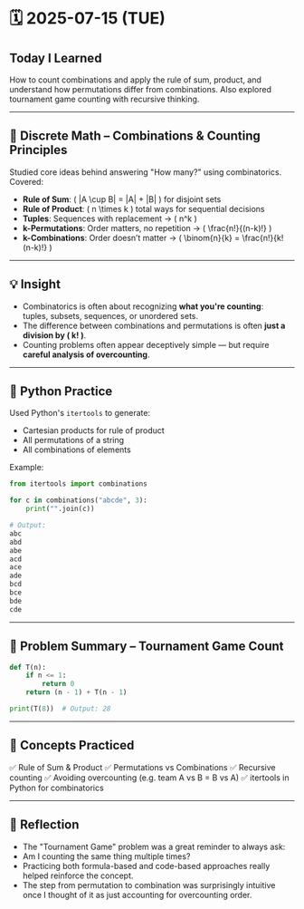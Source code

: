 # 🗓️ 2025-07-15 (TUE)

## Today I Learned  
How to count combinations and apply the rule of sum, product, and understand how permutations differ from combinations. Also explored tournament game counting with recursive thinking.

---

## 📘 Discrete Math – Combinations & Counting Principles

Studied core ideas behind answering "How many?" using combinatorics.  
Covered:

- **Rule of Sum**: \( |A \cup B| = |A| + |B| \) for disjoint sets  
- **Rule of Product**: \( n \times k \) total ways for sequential decisions  
- **Tuples**: Sequences with replacement → \( n^k \)  
- **k-Permutations**: Order matters, no repetition → \( \frac{n!}{(n-k)!} \)  
- **k-Combinations**: Order doesn’t matter → \( \binom{n}{k} = \frac{n!}{k!(n-k)!} \)  

---

## 💡 Insight

- Combinatorics is often about recognizing **what you're counting**:  
  tuples, subsets, sequences, or unordered sets.  
- The difference between combinations and permutations is often **just a division by \( k! \)**.  
- Counting problems often appear deceptively simple — but require **careful analysis of overcounting**.

---

## 🐍 Python Practice

Used Python's `itertools` to generate:

- Cartesian products for rule of product
- All permutations of a string
- All combinations of elements

Example:

```python
from itertools import combinations

for c in combinations("abcde", 3):
    print("".join(c))

# Output:
abc
abd
abe
acd
ace
ade
bcd
bce
bde
cde
```
---

## 📄 Problem Summary – Tournament Game Count
```python
def T(n):
    if n <= 1:
        return 0
    return (n - 1) + T(n - 1)

print(T(8))  # Output: 28
```
---

## 🧠 Concepts Practiced
✅ Rule of Sum & Product
✅ Permutations vs Combinations
✅ Recursive counting
✅ Avoiding overcounting (e.g. team A vs B = B vs A)
✅ itertools in Python for combinatorics

---

## 🧠 Reflection
- The "Tournament Game" problem was a great reminder to always ask:
- Am I counting the same thing multiple times?
- Practicing both formula-based and code-based approaches really helped reinforce the concept.
- The step from permutation to combination was surprisingly intuitive once I thought of it as just accounting for overcounting order.

